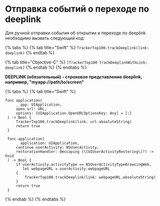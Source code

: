 # Отправка событий о переходе по deeplink

Для ручной отправки события об открытии и переходе по deeplink необходимо вызвать следующий код:

{% tabs %}
{% tab title="Swift" %}
`TrackerTop100.trackDeeplink(link: deeplink)`
{% endtab %}

{% tab title="Objective-C" %}
`[TrackerTop100 trackDeeplinkWithLink: deeplink]`
{% endtab %}
{% endtabs %}

**DEEPLINK (обязательный) - строковое представление deeplink, например, "myapp://path/to/screen"**

{% tabs %}
{% tab title="Swift" %}
```
func application(  
     _ app: UIApplication,  
     open url: URL,  
     options: [UIApplication.OpenURLOptionsKey: Any] = [:]  
 ) -> Bool {  
     TrackerTop100.trackDeeplink(link: url.absoluteString)  
     return true  
 }  
  
 func application(  
     _ application: UIApplication,  
     continue userActivity: NSUserActivity,  
     restorationHandler: @escaping (\[UIUserActivityRestoring\]?) -> Void  
 ) -> Bool {  
     if userActivity.activityType == NSUserActivityTypeBrowsingWeb,  
        let webpageURL = userActivity.webpageURL  
     {  
         TrackerTop100.trackDeeplink(link: webpageURL.absoluteString)  
     }  
     return true  
 }

```
{% endtab %}
{% endtabs %}
